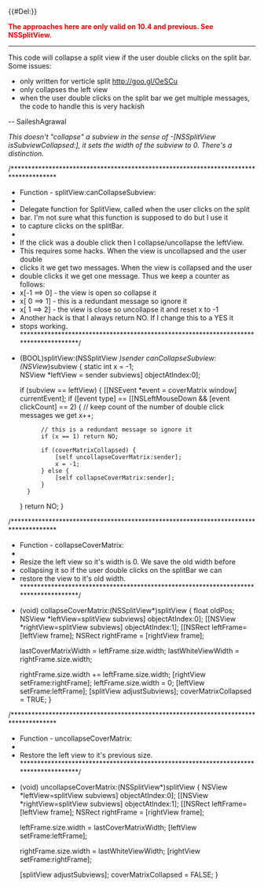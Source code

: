 {{#Del:}}

<span style="color:red">**The approaches here are only valid on 10.4 and previous. See NSSplitView.**</span>

----





This code will collapse a split view if the user double clicks on the split bar.  Some issues:

* only written for verticle split http://goo.gl/OeSCu
* only collapses the left view
* when the user double clicks on the split bar we get multiple messages, the code to handle this is very hackish

-- SaileshAgrawal

*This doesn't "collapse" a subview in the sense of -[NSSplitView isSubviewCollapsed:], it sets the width of the subview to 0.  There's a distinction.*

    

/*************************************************************************************
 * Function - splitView:canCollapseSubview:
 *
 * Delegate function for SplitView, called when the user clicks on the split
 * bar.  I'm not sure what this function is supposed to do but I use it
 * to capture clicks on the splitBar.
 *
 * If the click was a double click then I collapse/uncollapse the leftView.
 * This requires some hacks.  When the view is uncollapsed and the user double
 * clicks it we get two messages.  When the view is collapsed and the user 
 * double clicks it we get one message.  Thus we keep a counter as follows:
 * x[-1 ==> 0] - the view is open so collapse it
 * x[ 0 ==> 1] - this is a redundant message so ignore it
 * x[ 1 ==> 2] - the view is close so uncollapse it and reset x to -1
 * Another hack is that I always return NO.  If I change this to a YES it
 * stops working.
*************************************************************************************/
- (BOOL)splitView:(NSSplitView *)sender canCollapseSubview:(NSView*)subview  {
    static int x = -1;     
    NSView *leftView = sender subviews] objectAtIndex:0];
    
    if (subview == leftView) {
        [[NSEvent *event = coverMatrix window] currentEvent];
        if ([event type] == [[NSLeftMouseDown && [event clickCount] == 2) {
            // keep count of the number of double click messages we get
            x++;
            
            // this is a redundant message so ignore it
            if (x == 1) return NO;
            
            if (coverMatrixCollapsed) {
                [self uncollapseCoverMatrix:sender];
                x = -1;
            } else {
                [self collapseCoverMatrix:sender];
            }
        }
    }
    return NO;
}

/*************************************************************************************
 * Function - collapseCoverMatrix:
 *
 * Resize the left view so it's width is 0.  We save the old width before
 * collapsing it so if the user double clicks on the splitBar we can
 * restore the view to it's old width.
*************************************************************************************/
- (void) collapseCoverMatrix:(NSSplitView*)splitView {
    float oldPos;
    NSView *leftView=splitView subviews] objectAtIndex:0];
    [[NSView *rightView=splitView subviews] objectAtIndex:1]; 
    [[NSRect leftFrame=[leftView frame];
    NSRect rightFrame = [rightView frame]; 
    
    lastCoverMatrixWidth = leftFrame.size.width;
    lastWhiteViewWidth = rightFrame.size.width;
            
    rightFrame.size.width += leftFrame.size.width;
    [rightView setFrame:rightFrame];
    leftFrame.size.width = 0;
    [leftView setFrame:leftFrame];
    [splitView adjustSubviews];
    coverMatrixCollapsed = TRUE;
}

/*************************************************************************************
 * Function - uncollapseCoverMatrix:
 *
 * Restore the left view to it's previous size.
*************************************************************************************/
- (void) uncollapseCoverMatrix:(NSSplitView*)splitView {
    NSView *leftView=splitView subviews] objectAtIndex:0];
    [[NSView *rightView=splitView subviews] objectAtIndex:1]; 
    [[NSRect leftFrame=[leftView frame];
    NSRect rightFrame = [rightView frame]; 

    leftFrame.size.width = lastCoverMatrixWidth;
    [leftView setFrame:leftFrame];

    rightFrame.size.width = lastWhiteViewWidth;
    [rightView setFrame:rightFrame];
    
    [splitView adjustSubviews];
    coverMatrixCollapsed = FALSE;
}

